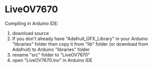 # LiveOV7670


Compiling in Arduino IDE:  
  
1. download source  
2. If you don't already have "Adafruit_GFX_Library" in your Arduino "libraries" folder then copy it from "lib" folder (or download from Adafruit) to Arduino "libraries" folder
3. rename "src" folder to "LiveOV7670"
4. open "LiveOV7670.ino" in Arduino IDE

